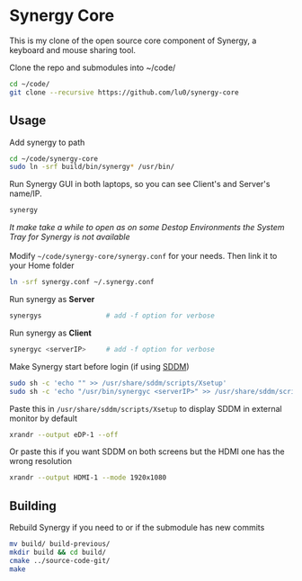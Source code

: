 # Synergy Core

This is my clone of the open source core component of Synergy, a keyboard and mouse sharing tool.

Clone the repo and submodules into ~/code/
```zsh
cd ~/code/
git clone --recursive https://github.com/lu0/synergy-core
```

## Usage

Add synergy to path
```zsh
cd ~/code/synergy-core
sudo ln -srf build/bin/synergy* /usr/bin/
```

Run Synergy GUI in both laptops, so you can see Client's and Server's name/IP.
```zsh
synergy
```
*It make take a while to open as on some Destop Environments the System Tray for Synergy is not available*
<br />
<br />
Modify ```~/code/synergy-core/synergy.conf``` for your needs. Then link it to your Home folder
```zsh
ln -srf synergy.conf ~/.synergy.conf
```

Run synergy as **Server**
```zsh
synergys                # add -f option for verbose
```

Run synergy as **Client**
```zsh
synergyc <serverIP>     # add -f option for verbose
```

Make Synergy start before login (if using [SDDM](https://github.com/lu0/sddm-chili))
```zsh
sudo sh -c 'echo "" >> /usr/share/sddm/scripts/Xsetup' 
sudo sh -c 'echo "/usr/bin/synergyc <serverIP>" >> /usr/share/sddm/scripts/Xsetup' 
```
Paste this in ```/usr/share/sddm/scripts/Xsetup``` to display SDDM in external monitor by default
```zsh
xrandr --output eDP-1 --off
```
Or paste this if you want SDDM on both screens but the HDMI one has the wrong resolution
```zsh
xrandr --output HDMI-1 --mode 1920x1080
```

<!-- ```zsh
HDMIPORT=$(xrandr | grep " connected " | grep "HDMI" | awk '{print $1}')
[[ ! -z "$HDMIPORT" ]] && xrandr --output eDP-1 --off && xrandr --output HDMI-1 --mode 1920x1080 -->
<!-- ``` -->

<!-- Run ```sudo visudo``` and paste the following at the end of the file:
```zsh
user_name ALL=(ALL) NOPSSWD:/usr/bin/killall -9 synergyc
``` -->

## Building
Rebuild Synergy if you need to or if the submodule has new commits
```zsh
mv build/ build-previous/
mkdir build && cd build/
cmake ../source-code-git/
make
```

